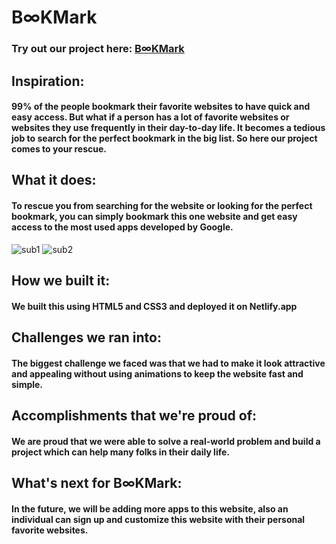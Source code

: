 # B∞KMark

### Try out our project here: [B∞KMark](https://binfikmark.netlify.app/)

## Inspiration: 
#### 99% of the people bookmark their favorite websites to have quick and easy access. But what if a person has a lot of favorite websites or websites they use frequently in their day-to-day life. It becomes a tedious job to search for the perfect bookmark in the big list. So here our project comes to your rescue.

## What it does: 
#### To rescue you from searching for the website or looking for the perfect bookmark, you can simply bookmark this one website and get easy access to the most used apps developed by Google.

![sub1](https://user-images.githubusercontent.com/65391854/129444701-438a0e8e-1032-49ba-b9a1-afa2d8ccea9c.png)
![sub2](https://user-images.githubusercontent.com/65391854/129444711-0144fd78-3d5e-4978-85aa-5c340c5dfda9.png)

## How we built it: 
#### We built this using HTML5 and CSS3 and deployed it on Netlify.app

## Challenges we ran into: 
#### The biggest challenge we faced was that we had to make it look attractive and appealing without using animations to keep the website fast and simple. 

## Accomplishments that we're proud of: 
#### We are proud that we were able to solve a real-world problem and build a project which can help many folks in their daily life. 

## What's next for B∞KMark: 
#### In the future, we will be adding more apps to this website, also an individual can sign up and customize this website with their personal favorite websites.

